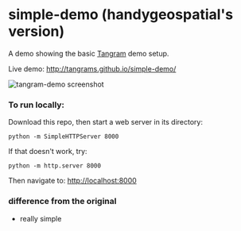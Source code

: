 # simple-demo (handygeospatial's version)

A demo showing the basic [Tangram](http://github.com/tangrams/tangram) demo setup.

Live demo: http://tangrams.github.io/simple-demo/

![tangram-demo screenshot](https://cloud.githubusercontent.com/assets/459970/6629470/c007b1de-c8e4-11e4-854e-fd69f5135b3a.png)

### To run locally:

Download this repo, then start a web server in its directory:

    python -m SimpleHTTPServer 8000
    
If that doesn't work, try:

    python -m http.server 8000
    
Then navigate to: [http://localhost:8000](http://localhost:8000)

### difference from the original

- really simple
